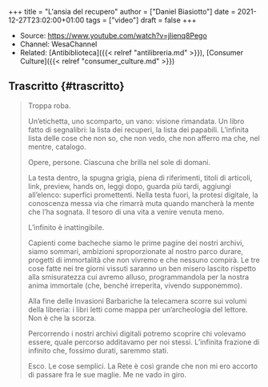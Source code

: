 +++
title = "L'ansia del recupero"
author = ["Daniel Biasiotto"]
date = 2021-12-27T23:02:00+01:00
tags = ["video"]
draft = false
+++

-   Source: <https://www.youtube.com/watch?v=jIienq8Pego>
-   Channel: WesaChannel
-   Related: [Antibiblioteca]({{< relref "antilibreria.md" >}}), [Consumer Culture]({{< relref "consumer_culture.md" >}})


## Trascritto {#trascritto}

> Troppa roba.
>
> Un’etichetta, uno scomparto, un vano: visione rimandata. Un libro fatto di segnalibri: la lista dei recuperi, la lista dei papabili. L’infinita lista delle cose che non so, che non vedo, che non afferro ma che, nel mentre, catalogo.
>
> Opere, persone. Ciascuna che brilla nel sole di domani.
>
> La testa dentro, la spugna grigia, piena di riferimenti, titoli di articoli, link, preview, hands on, leggi dopo, guarda più tardi, aggiungi all’elenco: superfici promettenti. <span class="underline">Nella testa fuori, la protesi digitale, la conoscenza messa via che rimarrà muta quando mancherà la mente che l’ha sognata.</span> Il tesoro di una vita a venire venuta meno.
>
> L’infinito è inattingibile.
>
> Capienti come bacheche siamo le prime pagine dei nostri archivi, siamo sommari, ambizioni sproporzionate al nostro parco durare, progetti di immortalità che non vivremo e che nessuno compirà. Le tre cose fatte nei tre giorni vissuti saranno un ben misero lascito rispetto alla smisuratezza cui avremo alluso, programmandola per la nostra anima immortale (che, benché irreperita, vivendo supponemmo).
>
> Alla fine delle Invasioni Barbariche la telecamera scorre sui volumi della libreria: i libri letti come mappa per un’archeologia del lettore. Non è che la scorza.
>
> Percorrendo i nostri archivi digitali potremo scoprire chi volevamo essere, quale percorso additavamo per noi stessi. L’infinita frazione di infinito che, fossimo durati, saremmo stati.
>
> Esco. Le cose semplici. La Rete è così grande che non mi ero accorto di passare fra le sue maglie. Me ne vado in giro.
